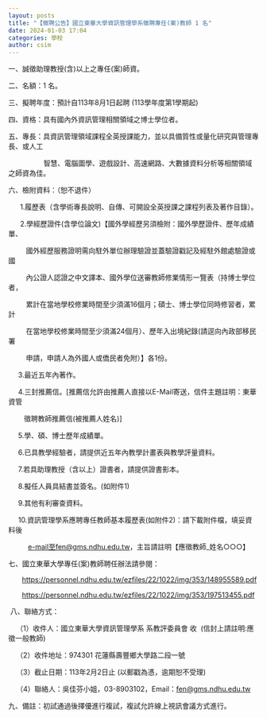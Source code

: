 ```yaml
---
layout: posts
title: "【徵聘公告】國立東華大學資訊管理學系徵聘專任(案)教師 1 名"
date: 2024-01-03 17:04
categories: 學校
author: csim
---
```


一、誠徵助理教授(含)以上之專任(案)師資。

二、名額：1 名。

三、擬聘年度：預計自113年8月1日起聘 (113學年度第1學期起)

四、資格：具有國內外資訊管理相關領域之博士學位者。

五、專長：具資訊管理領域課程全英授課能力，並以具備質性或量化研究與管理專長、或人工

                  智慧、電腦圖學、遊戲設計、高速網路、大數據資料分析等相關領域之師資為佳。

六、檢附資料：（恕不退件）

      1.履歷表（含學術專長說明、自傳、可開設全英授課之課程列表及著作目錄）。

      2.學經歷證件(含學位論文)【國外學經歷另須檢附：國外學歷證件、歷年成績單、

         國外經歷服務證明需向駐外單位辦理驗證並蓋驗證戳記及經駐外館處驗證或國

         內公證人認證之中文譯本、國外學位送審教師修業情形一覽表（持博士學位者，

         累計在當地學校修業時間至少須滿16個月；碩士、博士學位同時修習者，累計

         在當地學校修業時間至少須滿24個月）、歷年入出境紀錄(請逕向內政部移民署

         申請，申請人為外國人或僑民者免附）】各1份。

     3.最近五年內著作。

     4.三封推薦信。[推薦信允許由推薦人直接以E-Mail寄送，信件主題註明：東華資管

        徵聘教師推薦信(被推薦人姓名)]

     5.學、碩、博士歷年成績單。

     6.已具教學經驗者，請提供近五年內教學計畫表與教學評量資料。

     7.若具助理教授（含以上）證書者，請提供證書影本。

     8.擬任人員具結書並簽名。(如附件1)

     9.其他有利審查資料。

     10.資訊管理學系應聘專任教師基本履歷表(如附件2)：請下載附件檔，填妥資料後

          e-mail至fen@gms.ndhu.edu.tw，主旨請註明【應徵教師_姓名○○○】

七、國立東華大學專任(案)教師聘任辦法請參閱：

       https://personnel.ndhu.edu.tw/ezfiles/22/1022/img/353/148955589.pdf

       https://personnel.ndhu.edu.tw/ezfiles/22/1022/img/353/197513455.pdf

 八、聯絡方式：

    （1）收件人：國立東華大學資訊管理學系 系教評委員會 收  (信封上請註明:應徵一般教師)

    （2）收件地址：974301 花蓮縣壽豐鄉大學路二段一號

    （3）截止日期：113年2月2日止 (以郵戳為憑，逾期恕不受理)

    （4）聯絡人：吳佳芬小姐，03-8903102，Email：fen@gms.ndhu.edu.tw

九、備註：初試通過後擇優進行複試，複試允許線上視訊會議方式進行。
